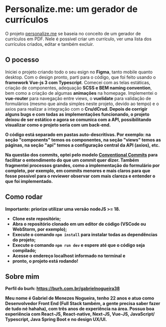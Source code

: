 # Personalize.me: um gerador de currículos

O projeto [personalize.me](https://personalizeme.vercel.app/) se baseia no conceito de um gerador de currículos em PDF. Nele é possível criar um currículo, ver uma lista dos currículos criados, editar e também excluir.

## O pocesso

Iniciei o projeto criando todo o seu esign no <b>Figma</b>, tanto mobile quanto desktop. Com o design pronto, parti para o código, que foi feito usando o <b>framework Vue-js 3 com Typescript</b>. Comecei com as telas estáticas, criação de componentes, adequação <b>SCSS e BEM naming convention</b>, bem como a criação de algumas <b>animações</b> na homepage. Implementei o <b>vue-router</b> para navegação entre views, o <b>vuelidate</b> para validação de formulários (mesmo que ainda simples neste projeto, devido ao tempo) e o axios para realizar a integração com o <b>Cru/dCrud<b>. Depois de corrigir alguns bugs e com todas as implementações funcionando, o projeto deixou de ser estático e agora se comunica com a API, possibilitando visualizar como o projeto seria com um back-end.

O código está separado em <b>pastas auto-descritivas</b>. Por exemplo: na seção "components" temos os componentes, na seção "views" temos as páginas, na seção "api" temos a configuração central da API (axios), etc.

Na questão dos <b>commits</b>, optei pelo modelo [Conventional Commits](https://www.conventionalcommits.org/en/v1.0.0/) para facilitar o entendimento do que um commit quer dizer. Também fragmentei processos grandes, como a implementação do formulário por completo, por exemplo, em <b>commits menores</b> e mais claros para que fosse possível para o reviewer observar com mais clareza e entender o que foi implementado.

## Como rodar

Importante: priorize utilizar uma versão nodeJS >= 18.

- Clone este repositório;
- Abra o repositório clonado em um editor de código (VSCode ou WebStorm, por exemplo);
- Execute o comando `npm install` para instalar todas as dependências do projeto;
- Execute o comando `npm run dev` e espere até que o código seja compilado;
- Acesse o endereço localhost informado no terminal e
- pronto, o projeto está rodando!

## Sobre mim

Perfil do burh: https://burh.com.br/gabrielnogueira38

Meu nome é Gabriel de Menezes Nogueira, tenho 22 anos e atuo como Desenvolvedor Front End (Full Stack também, a gente precisa saber fazer de tudo né hahaha), com três anos de experiência na área. Possuo boa experiência com React-JS, React-native, Next-JS, Vue-JS, JavaScript/ Typescript, Java Spring Boot e no design UX/UI.

